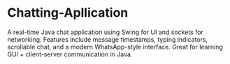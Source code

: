 # Chatting-Apllication
A real-time Java chat application using Swing for UI and sockets for networking. Features include message timestamps, typing indicators, scrollable chat, and a modern WhatsApp-style interface. Great for learning GUI + client-server communication in Java.
